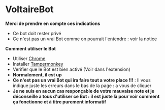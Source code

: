 # VoltaireBot
**Merci de prendre en compte ces indications**
* Ce bot doit rester privé
* Ce n'est pas un vrai Bot comme on pourrait l'entendre : voir la notice

**Comment utiliser le Bot**
- Utiliser [Chrome](https://www.google.fr/chrome/browser/desktop/index.html)
- Installer [Tampermonkey](https://tampermonkey.net/)
- Verifier que le Bot est bien activé (Voir dans l'extension)
- **Normalement, il est up**
- **Ce n'est pas un vrai Bot qui ira faire tout a votre place !!!** : Il vous indique juste les erreurs dans le bas de la page : a vous de cliquer
- **Je ne suis en aucun cas responçable de votre mauvaise note et je déconseille a tous d'utiliser ce Bot : il est juste là pour voir comment ça fonctionne et à titre purement informatif**
